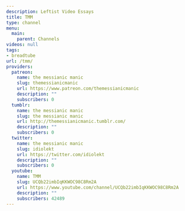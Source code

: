 ```yaml
---
description: Leftist Video Essays
title: TMM
type: channel
menu:
  main:
    parent: Channels
videos: null
tags:
- breadtube
url: /tmm/
providers:
  patreon:
    name: the messianic manic
    slug: themessianicmanic
    url: https://www.patreon.com/themessianicmanic
    description: ""
    subscribers: 0
  tumblr:
    name: the messianic manic
    slug: the messianic manic
    url: http://themessianicmanic.tumblr.com/
    description: ""
    subscribers: 0
  twitter:
    name: the messianic manic
    slug: idiolekt
    url: https://twitter.com/idiolekt
    description: ""
    subscribers: 0
  youtube:
    name: TMM
    slug: UCQb22imbIqKKWOC98C8Rm2A
    url: https://www.youtube.com/channel/UCQb22imbIqKKWOC98C8Rm2A
    description: ""
    subscribers: 42489
---
```

